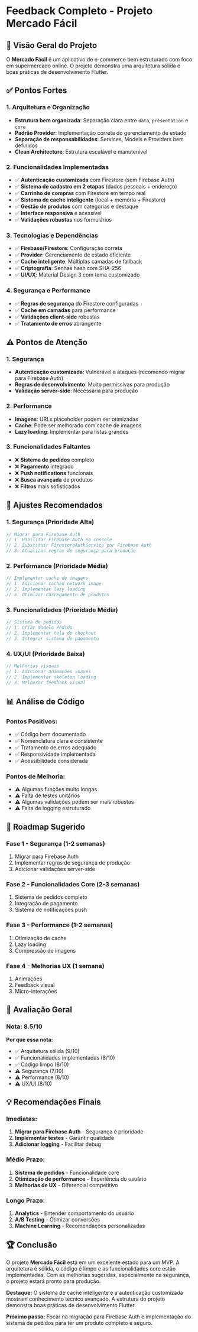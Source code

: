 # Feedback Completo - Projeto Mercado Fácil

## 🎯 **Visão Geral do Projeto**

O **Mercado Fácil** é um aplicativo de e-commerce bem estruturado com foco em supermercado online. O projeto demonstra uma arquitetura sólida e boas práticas de desenvolvimento Flutter.

## ✅ **Pontos Fortes**

### 1. **Arquitetura e Organização**

- **Estrutura bem organizada**: Separação clara entre `data`, `presentation` e `core`
- **Padrão Provider**: Implementação correta do gerenciamento de estado
- **Separação de responsabilidades**: Services, Models e Providers bem definidos
- **Clean Architecture**: Estrutura escalável e manutenível

### 2. **Funcionalidades Implementadas**

- ✅ **Autenticação customizada** com Firestore (sem Firebase Auth)
- ✅ **Sistema de cadastro em 2 etapas** (dados pessoais + endereço)
- ✅ **Carrinho de compras** com Firestore em tempo real
- ✅ **Sistema de cache inteligente** (local + memória + Firestore)
- ✅ **Gestão de produtos** com categorias e destaque
- ✅ **Interface responsiva** e acessível
- ✅ **Validações robustas** nos formulários

### 3. **Tecnologias e Dependências**

- ✅ **Firebase/Firestore**: Configuração correta
- ✅ **Provider**: Gerenciamento de estado eficiente
- ✅ **Cache inteligente**: Múltiplas camadas de fallback
- ✅ **Criptografia**: Senhas hash com SHA-256
- ✅ **UI/UX**: Material Design 3 com tema customizado

### 4. **Segurança e Performance**

- ✅ **Regras de segurança** do Firestore configuradas
- ✅ **Cache em camadas** para performance
- ✅ **Validações client-side** robustas
- ✅ **Tratamento de erros** abrangente

## ⚠️ **Pontos de Atenção**

### 1. **Segurança**

- **Autenticação customizada**: Vulnerável a ataques (recomendo migrar para Firebase Auth)
- **Regras de desenvolvimento**: Muito permissivas para produção
- **Validação server-side**: Necessária para produção

### 2. **Performance**

- **Imagens**: URLs placeholder podem ser otimizadas
- **Cache**: Pode ser melhorado com cache de imagens
- **Lazy loading**: Implementar para listas grandes

### 3. **Funcionalidades Faltantes**

- ❌ **Sistema de pedidos** completo
- ❌ **Pagamento** integrado
- ❌ **Push notifications** funcionais
- ❌ **Busca avançada** de produtos
- ❌ **Filtros** mais sofisticados

## 🔧 **Ajustes Recomendados**

### 1. **Segurança (Prioridade Alta)**

```dart
// Migrar para Firebase Auth
// 1. Habilitar Firebase Auth no console
// 2. Substituir FirestoreAuthService por Firebase Auth
// 3. Atualizar regras de segurança para produção
```

### 2. **Performance (Prioridade Média)**

```dart
// Implementar cache de imagens
// 1. Adicionar cached_network_image
// 2. Implementar lazy loading
// 3. Otimizar carregamento de produtos
```

### 3. **Funcionalidades (Prioridade Média)**

```dart
// Sistema de pedidos
// 1. Criar modelo Pedido
// 2. Implementar tela de checkout
// 3. Integrar sistema de pagamento
```

### 4. **UX/UI (Prioridade Baixa)**

```dart
// Melhorias visuais
// 1. Adicionar animações suaves
// 2. Implementar skeleton loading
// 3. Melhorar feedback visual
```

## 📊 **Análise de Código**

### **Pontos Positivos:**

- ✅ Código bem documentado
- ✅ Nomenclatura clara e consistente
- ✅ Tratamento de erros adequado
- ✅ Responsividade implementada
- ✅ Acessibilidade considerada

### **Pontos de Melhoria:**

- ⚠️ Algumas funções muito longas
- ⚠️ Falta de testes unitários
- ⚠️ Algumas validações podem ser mais robustas
- ⚠️ Falta de logging estruturado

## 🚀 **Roadmap Sugerido**

### **Fase 1 - Segurança (1-2 semanas)**

1. Migrar para Firebase Auth
2. Implementar regras de segurança de produção
3. Adicionar validações server-side

### **Fase 2 - Funcionalidades Core (2-3 semanas)**

1. Sistema de pedidos completo
2. Integração de pagamento
3. Sistema de notificações push

### **Fase 3 - Performance (1-2 semanas)**

1. Otimização de cache
2. Lazy loading
3. Compressão de imagens

### **Fase 4 - Melhorias UX (1 semana)**

1. Animações
2. Feedback visual
3. Micro-interações

## 🎯 **Avaliação Geral**

### **Nota: 8.5/10**

**Por que essa nota:**

- ✅ Arquitetura sólida (9/10)
- ✅ Funcionalidades implementadas (8/10)
- ✅ Código limpo (8/10)
- ⚠️ Segurança (7/10)
- ⚠️ Performance (8/10)
- ⚠️ UX/UI (8/10)

## 💡 **Recomendações Finais**

### **Imediatas:**

1. **Migrar para Firebase Auth** - Segurança é prioridade
2. **Implementar testes** - Garantir qualidade
3. **Adicionar logging** - Facilitar debug

### **Médio Prazo:**

1. **Sistema de pedidos** - Funcionalidade core
2. **Otimização de performance** - Experiência do usuário
3. **Melhorias de UX** - Diferencial competitivo

### **Longo Prazo:**

1. **Analytics** - Entender comportamento do usuário
2. **A/B Testing** - Otimizar conversões
3. **Machine Learning** - Recomendações personalizadas

## 🏆 **Conclusão**

O projeto **Mercado Fácil** está em um excelente estado para um MVP. A arquitetura é sólida, o código é limpo e as funcionalidades core estão implementadas. Com as melhorias sugeridas, especialmente na segurança, o projeto estará pronto para produção.

**Destaque:** O sistema de cache inteligente e a autenticação customizada mostram conhecimento técnico avançado. A estrutura do projeto demonstra boas práticas de desenvolvimento Flutter.

**Próximo passo:** Focar na migração para Firebase Auth e implementação do sistema de pedidos para ter um produto completo e seguro.
